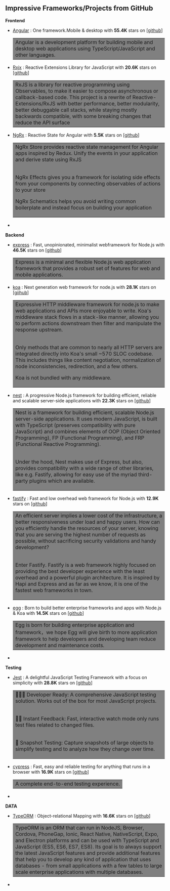 ## Impressive Frameworks/Projects from GitHub

**Frontend**

- [Angular](https://angular.io/) : One framework.Mobile & desktop with **55.4K** stars on [[github](https://github.com/angular/angular)]
    
    <table><tr><td bgcolor=gray>
    Angular is a development platform for building mobile and desktop web applications using TypeScript/JavaScript and other languages.
    </td></tr></table>

- [Rxjx](https://rxjs-dev.firebaseapp.com/) : Reactive Extensions Library for JavaScript with **20.6K** stars on [[github](https://github.com/ReactiveX/rxjs)]

    <table><tr><td bgcolor=gray>
    RxJS is a library for reactive programming using Observables, to make it easier to compose asynchronous or callback-based code. This project is a rewrite of Reactive-Extensions/RxJS with better performance, better modularity, better debuggable call stacks, while staying mostly backwards compatible, with some breaking changes that reduce the API surface
    </td></tr></table>

- [NgRx](https://ngrx.io/) : Reactive State for Angular with **5.5K** stars on [[github](https://github.com/ngrx/platform)]

    <table><tr><td bgcolor=gray>
    NgRx Store provides reactive state management for Angular apps inspired by Redux. Unify the events in your application and derive state using RxJS<br></br>

    NgRx Effects gives you a framework for isolating side effects from your components by connecting observables of actions to your store

    NgRx Schematics helps you avoid writing common boilerplate and instead focus on building your application
    </td></tr></table>

- 


**Backend**

- [express](https://expressjs.com/) : Fast, unopinionated, minimalist webframework for Node.js with **46.5K** stars on [[github](https://github.com/expressjs/express)] 
    
    <table><tr><td bgcolor=gray>
    Express is a minimal and flexible Node.js web application framework that provides a robust set of features for web and mobile applications.
    </td></tr></table>

- [koa](https://koajs.com/) : Next generation web framework for node.js with **28.1K** stars on [[giihub](https://github.com/koajs/koa)]
    
    <table><tr><td bgcolor=gray>
    Expressive HTTP middleware framework for node.js to make web applications and APIs more enjoyable to write. Koa's middleware stack flows in a stack-like manner, allowing you to perform actions downstream then filter and manipulate the response upstream.<br></br>

    Only methods that are common to nearly all HTTP servers are integrated directly into Koa's small ~570 SLOC codebase. This includes things like content negotiation, normalization of node inconsistencies, redirection, and a few others.

    Koa is not bundled with any middleware.
    </td></tr></table>

- [nest](https://nestjs.com/) : A progressive Node.js framework for building efficient, reliable and scalable server-side applications with **22.3K** stars on [[github](https://github.com/nestjs/nest)]

    <table><tr><td bgcolor=gray>
    Nest is a framework for building efficient, scalable Node.js server-side applications. It uses modern JavaScript, is built with TypeScript (preserves compatibility with pure JavaScript) and combines elements of OOP (Object Oriented Programming), FP (Functional Programming), and FRP (Functional Reactive Programming).<br></br>

    Under the hood, Nest makes use of Express, but also, provides compatibility with a wide range of other libraries, like e.g. Fastify, allowing for easy use of the myriad third-party plugins which are available.
    </td></tr></table>
    
- [fastify](https://www.fastify.io/) : Fast and low overhead web framework for Node.js with **12.9K** stars on [[github](https://github.com/fastify/fastify)]

    <table><tr><td bgcolor=gray>
    An efficient server implies a lower cost of the infrastructure, a better responsiveness under load and happy users. How can you efficiently handle the resources of your server, knowing that you are serving the highest number of requests as possible, without sacrificing security validations and handy development?<br></br>

    Enter Fastify. Fastify is a web framework highly focused on providing the best developer experience with the least overhead and a powerful plugin architecture. It is inspired by Hapi and Express and as far as we know, it is one of the fastest web frameworks in town.
    </td></tr></table>

- [egg](https://eggjs.org/) : Born to build better enterprise frameworks and apps with Node.js & Koa with **14.5K** stars on [[github](https://github.com/eggjs/egg/)]

    <table><tr><td bgcolor=gray>
    Egg is born for building enterprise application and framework，we hope Egg will give birth to more application framework to help developers and developing team reduce development and maintenance costs.
    </td></tr></table>

-

**Testing**

- [Jest](https://jestjs.io/) : A delightful JavaScript Testing Framework with a focus on simplicity with **28.8K** stars on [[github](https://github.com/facebook/jest)]

    <table><tr><td bgcolor=gray>
    👩🏻‍💻 Developer Ready: A comprehensive JavaScript testing solution. Works out of the box for most JavaScript projects.<br></br>

    🏃🏽 Instant Feedback: Fast, interactive watch mode only runs test files related to changed files.<br></br>

    📸 Snapshot Testing: Capture snapshots of large objects to simplify testing and to analyze how they change over time.
    </td></tr></table>

- [cypress](https://www.cypress.io/) : Fast, easy and reliable testing for anything that runs in a browser with **16.9K** stars on [[github](https://github.com/cypress-io/cypress)]

    <table><tr><td bgcolor=gray>
    A complete end-to-end testing experience. 
    </td></tr></table>

- 

**DATA**

- [TypeORM](https://typeorm.io/#/) : Object-relational Mapping with **16.6K** stars on [[github](https://github.com/typeorm/typeorm)]

    <table><tr><td bgcolor=gray>
   TypeORM is an ORM that can run in NodeJS, Browser, Cordova, PhoneGap, Ionic, React Native, NativeScript, Expo, and Electron platforms and can be used with TypeScript and JavaScript (ES5, ES6, ES7, ES8). Its goal is to always support the latest JavaScript features and provide additional features that help you to develop any kind of application that uses databases - from small applications with a few tables to large scale enterprise applications with multiple databases.
    </td></tr></table>

- 